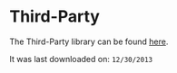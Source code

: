 Third-Party
===========

The Third-Party library can be found [here](http://www.google.com).

It was last downloaded on: `12/30/2013`
